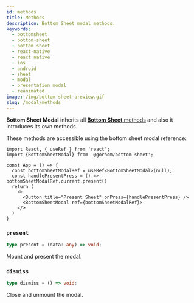 ```yaml
---
id: methods
title: Methods
description: Bottom Sheet modal methods.
keywords:
  - bottomsheet
  - bottom-sheet
  - bottom sheet
  - react-native
  - react native
  - ios
  - android
  - sheet
  - modal
  - presentation modal
  - reanimated
image: /img/bottom-sheet-preview.gif
slug: /modal/methods
---
```


**Bottom Sheet Modal** inherits all [**Bottom Sheet** methods](../methods) and also it introduces its own methods.

These methods are accessible using the bottom sheet modal reference:

```tsx
import React, { useRef } from 'react';
import {BottomSheetModal} from '@gorhom/bottom-sheet';

const App = () => {
  const bottomSheetModalRef = useRef<BottomSheetModal>(null);
  const handlePresentPress = () => bottomSheetModalRef.current.present()
  return (
    <>
      <Button title="Present Sheet" onPress={handlePresentPress} />
      <BottomSheetModal ref={bottomSheetModalRef}>
    </>
  )
}

```

### `present`

```ts
type present = (data: any) => void;
```

Mount and present the modal.

### `dismiss`

```ts
type dismiss = () => void;
```

Close and unmount the modal.

